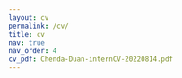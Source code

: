 ```yaml
---
layout: cv
permalink: /cv/
title: cv
nav: true
nav_order: 4
cv_pdf: Chenda-Duan-internCV-20220814.pdf
---
```

